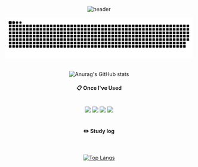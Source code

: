 <div align="center"> 

![header](https://capsule-render.vercel.app/api?type=rounded&color=0:a82da8,100:FFFFFF&height=300&section=header&text=Junuuuuuu&fontSize=90&fontColor=FFFFFF)
  
<img alt="Snake Gif" src="https://github.com/jakkujakku/jakkujakku/blob/output/github-contribution-grid-snake.svg" />
  
 <br/>
 <br/>

![Anurag's GitHub stats](https://github-readme-stats.vercel.app/api?username=jakkujakku&show_icons=true&theme=radical)
  
####  :clipboard: Once I've Used 
  
 <br/>
  
<img src="https://img.shields.io/badge/Swift-F05138?style=for-the-badge&logo=Swift&logoColor=white">
<img src="https://img.shields.io/badge/Python-3776AB?style=for-the-badge&logo=Python&logoColor=white">
<img src="https://img.shields.io/badge/github-181717?style=for-the-badge&logo=github&logoColor=white">
<img src="https://img.shields.io/badge/VSCode-007ACC?style=for-the-badge&logo=VisualStudioCode&logoColor=white"></a>
 
   <br/>
   <br/>
 
#### :pencil2: Study log
 
  <br/>
  
[![Top Langs](https://github-readme-stats.vercel.app/api/top-langs/?username=jakkujakku&layout=compact)](https://github.com/anuraghazra/github-readme-stats)
  

</div>
